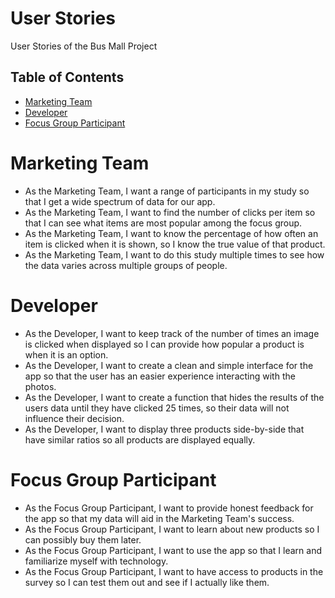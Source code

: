 # User Stories

User Stories of the Bus Mall Project
## Table of Contents
- [Marketing Team](#Marketing-Team)
- [Developer](#Developer)
- [Focus Group Participant](#Focus-Group-Participant)

# Marketing Team
- As the Marketing Team, I want a range of participants in my study so that I get a wide spectrum of data for our app.
- As the Marketing Team, I want to find the number of clicks per item so that I can see what items are most popular among the focus group.
- As the Marketing Team, I want to know the percentage of how often an item is clicked when it is shown, so I know the true value of that product.
- As the Marketing Team, I want to do this study multiple times to see how the data varies across multiple groups of people. 


# Developer
- As the Developer, I want to keep track of the number of times an image is clicked when displayed so I can provide how popular a product is when it is an option.
- As the Developer, I want to create a clean and simple interface for the app so that the user has an easier experience interacting with the photos.
- As the Developer, I want to create a function that hides the results of the users data until they have clicked 25 times, so their data will not influence their decision.
- As the Developer, I want to display three products side-by-side that have similar ratios so all products are displayed equally.


# Focus Group Participant
- As the Focus Group Participant, I want to provide honest feedback for the app so that my data will aid in the Marketing Team's success.
- As the Focus Group Participant, I want to learn about new products so I can possibly buy them later.
- As the Focus Group Participant, I want to use the app so that I learn and familiarize myself with technology.
- As the Focus Group Participant, I want to have access to products in the survey so I can test them out and see if I actually like them. 